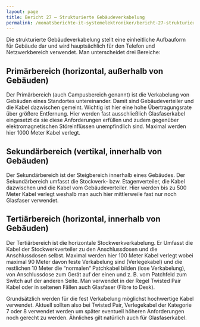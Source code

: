 ```yaml
---
layout: page
title: Bericht 27 – Strukturierte Gebäudeverkabelung
permalink: /monatsberichte-it-systemelektroniker/bericht-27-strukturierte-gebaudeverkabelung/
---
```

Die strukturierte Gebäudeverkabelung stellt eine einheitliche Aufbauform für Gebäude dar und wird hauptsächlich für den Telefon und Netzwerkbereich verwendet. Man unterscheidet drei Bereiche:

## Primärbereich (horizontal, außerhalb von Gebäuden)

Der Primärbereich (auch Campusbereich genannt) ist die Verkabelung von Gebäuden eines Standortes untereinander. Damit sind Gebäudeverteiler und die Kabel dazwischen gemeint. Wichtig ist hier eine hohe Übertragungsrate über größere Entfernung. Hier werden fast ausschließlich Glasfaserkabel eingesetzt da sie diese Anforderungen erfüllen und zudem gegenüber elektromagnetischen Störeinflüssen unempfindlich sind. Maximal werden hier 1000 Meter Kabel verlegt.

## Sekundärbereich (vertikal, innerhalb von Gebäuden)

Der Sekundärbereich ist der Steigbereich innerhalb eines Gebäudes. Der Sekundärbereich umfasst die Stockwerk- bzw. Etagenverteiler, die Kabel dazwischen und die Kabel vom Gebäudeverteiler. Hier werden bis zu 500 Meter Kabel verlegt weshalb man auch hier mittlerweile fast nur noch Glasfaser verwendet.

## Tertiärbereich (horizontal, innerhalb von Gebäuden)

Der Tertiärbereich ist die horizontale Stockwerkverkabelung. Er Umfasst die Kabel der Stockwerkverteiler zu den Anschlussdosen und die Anschlussdosen selbst. Maximal werden hier 100 Meter Kabel verlegt wobei maximal 90 Meter davon feste Verkabelung sind (Verlegekabel) und die restlichen 10 Meter die “normalen“ Patchkabel bilden (lose Verkabelung), von Anschlussdose zum Gerät auf der einen und z. B. vom Patchfeld zum Switch auf der anderen Seite. Man verwendet in der Regel Twisted Pair Kabel oder in seltenen Fällen auch Glasfaser (Fibre to Desk).

Grundsätzlich werden für die fest Verkabelung möglichst hochwertige Kabel verwendet. Aktuell sollten also bei Twisted Pair, Verlegekabel der Kategorie 7 oder 8 verwendet werden um später eventuell höheren Anforderungen noch gerecht zu werden. Ähnliches gilt natürlich auch für Glasfaserkabel.